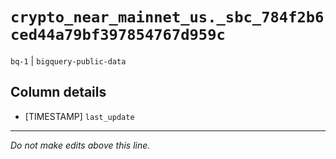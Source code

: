 # `crypto_near_mainnet_us._sbc_784f2b6ced44a79bf397854767d959c`
`bq-1` | `bigquery-public-data`

## Column details
* [TIMESTAMP] `last_update`

-------------------------------------------------------------------------------
*Do not make edits above this line.*
